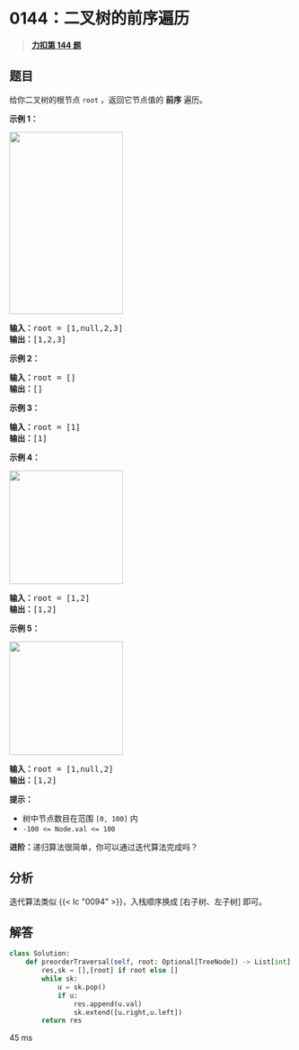 # 0144：二叉树的前序遍历


> <u>**[力扣第 144 题](https://leetcode.cn/problems/binary-tree-preorder-traversal/)**</u>

## 题目

<p>给你二叉树的根节点 <code>root</code> ，返回它节点值的 <strong>前序</strong><em> </em>遍历。</p>



<p><strong>示例 1：</strong></p>
<img alt="" src="https://assets.leetcode.com/uploads/2020/09/15/inorder_1.jpg" style="width: 202px; height: 324px;" />
<pre>
<strong>输入：</strong>root = [1,null,2,3]
<strong>输出：</strong>[1,2,3]
</pre>

<p><strong>示例 2：</strong></p>

<pre>
<strong>输入：</strong>root = []
<strong>输出：</strong>[]
</pre>

<p><strong>示例 3：</strong></p>

<pre>
<strong>输入：</strong>root = [1]
<strong>输出：</strong>[1]
</pre>

<p><strong>示例 4：</strong></p>
<img alt="" src="https://assets.leetcode.com/uploads/2020/09/15/inorder_5.jpg" style="width: 202px; height: 202px;" />
<pre>
<strong>输入：</strong>root = [1,2]
<strong>输出：</strong>[1,2]
</pre>

<p><strong>示例 5：</strong></p>
<img alt="" src="https://assets.leetcode.com/uploads/2020/09/15/inorder_4.jpg" style="width: 202px; height: 202px;" />
<pre>
<strong>输入：</strong>root = [1,null,2]
<strong>输出：</strong>[1,2]
</pre>



<p><strong>提示：</strong></p>

<ul>
<li>树中节点数目在范围 <code>[0, 100]</code> 内</li>
<li><code>-100 <= Node.val <= 100</code></li>
</ul>



<p><strong>进阶：</strong>递归算法很简单，你可以通过迭代算法完成吗？</p>


## 分析

迭代算法类似 {{< lc "0094" >}}，入栈顺序换成 [右子树、左子树] 即可。

## 解答

```python
class Solution:
    def preorderTraversal(self, root: Optional[TreeNode]) -> List[int]:
        res,sk = [],[root] if root else []
        while sk:
            u = sk.pop()
            if u:
                res.append(u.val)
                sk.extend([u.right,u.left])
        return res
```
45 ms

